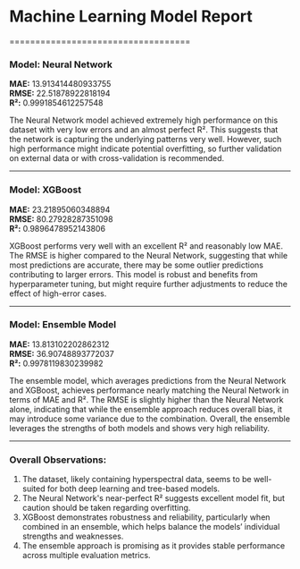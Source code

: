 # Machine Learning Model Report
===================================

### Model: Neural Network
**MAE:** 13.913414480933755  
**RMSE:** 22.51878922818194  
**R²:** 0.9991854612257548  

The Neural Network model achieved extremely high performance on this dataset with very low errors and an almost perfect R². This suggests that the network is capturing the underlying patterns very well. However, such high performance might indicate potential overfitting, so further validation on external data or with cross-validation is recommended.  

-----------------------------------

### Model: XGBoost
**MAE:** 23.21895060348894  
**RMSE:** 80.27928287351098  
**R²:** 0.9896478952143806  

XGBoost performs very well with an excellent R² and reasonably low MAE. The RMSE is higher compared to the Neural Network, suggesting that while most predictions are accurate, there may be some outlier predictions contributing to larger errors. This model is robust and benefits from hyperparameter tuning, but might require further adjustments to reduce the effect of high-error cases.  

-----------------------------------

### Model: Ensemble Model
**MAE:** 13.813102202862312  
**RMSE:** 36.90748893772037  
**R²:** 0.9978119830239982  

The ensemble model, which averages predictions from the Neural Network and XGBoost, achieves performance nearly matching the Neural Network in terms of MAE and R². The RMSE is slightly higher than the Neural Network alone, indicating that while the ensemble approach reduces overall bias, it may introduce some variance due to the combination. Overall, the ensemble leverages the strengths of both models and shows very high reliability.  

-----------------------------------

### Overall Observations:
1. The dataset, likely containing hyperspectral data, seems to be well-suited for both deep learning and tree-based models.  
2. The Neural Network's near-perfect R² suggests excellent model fit, but caution should be taken regarding overfitting.  
3. XGBoost demonstrates robustness and reliability, particularly when combined in an ensemble, which helps balance the models’ individual strengths and weaknesses.  
4. The ensemble approach is promising as it provides stable performance across multiple evaluation metrics.  
